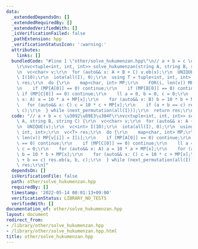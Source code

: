 ```yaml
---
data:
  _extendedDependsOn: []
  _extendedRequiredBy: []
  _extendedVerifiedWith: []
  _isVerificationFailed: false
  _pathExtension: hpp
  _verificationStatusIcon: ':warning:'
  attributes:
    links: []
  bundledCode: "#line 1 \"other/solve_hukumenzan.hpp\"\n// a + b = c \u3092\u89E3\u304F\
    \r\nvc<tuple<int, int, int>> solve_hukumenzan(string A, string B, string C) {\r\
    \n  vc<char> v;\r\n  for (auto&& x: A + B + C) v.eb(x);\r\n  UNIQUE(v);\r\n  vc<int>\
    \ I(10);\r\n  iota(all(I), 0);\r\n  using T = tuple<int, int, int>;\r\n  vc<T>\
    \ res;\r\n  do {\r\n    map<char, int> MP;\r\n    FOR(i, len(v)) MP[v[i]] = I[i];\r\
    \n    if (MP[A[0]] == 0) continue;\r\n    if (MP[B[0]] == 0) continue;\r\n   \
    \ if (MP[C[0]] == 0) continue;\r\n    ll a = 0, b = 0, c = 0;\r\n    for (auto&&\
    \ x: A) a = 10 * a + MP[x];\r\n    for (auto&& x: B) b = 10 * b + MP[x];\r\n \
    \   for (auto&& x: C) c = 10 * c + MP[x];\r\n    if (a + b == c) res.eb(a, b,\
    \ c);\r\n  } while (next_permutation(all(I)));\r\n  return res;\r\n}\n"
  code: "// a + b = c \u3092\u89E3\u304F\r\nvc<tuple<int, int, int>> solve_hukumenzan(string\
    \ A, string B, string C) {\r\n  vc<char> v;\r\n  for (auto&& x: A + B + C) v.eb(x);\r\
    \n  UNIQUE(v);\r\n  vc<int> I(10);\r\n  iota(all(I), 0);\r\n  using T = tuple<int,\
    \ int, int>;\r\n  vc<T> res;\r\n  do {\r\n    map<char, int> MP;\r\n    FOR(i,\
    \ len(v)) MP[v[i]] = I[i];\r\n    if (MP[A[0]] == 0) continue;\r\n    if (MP[B[0]]\
    \ == 0) continue;\r\n    if (MP[C[0]] == 0) continue;\r\n    ll a = 0, b = 0,\
    \ c = 0;\r\n    for (auto&& x: A) a = 10 * a + MP[x];\r\n    for (auto&& x: B)\
    \ b = 10 * b + MP[x];\r\n    for (auto&& x: C) c = 10 * c + MP[x];\r\n    if (a\
    \ + b == c) res.eb(a, b, c);\r\n  } while (next_permutation(all(I)));\r\n  return\
    \ res;\r\n}"
  dependsOn: []
  isVerificationFile: false
  path: other/solve_hukumenzan.hpp
  requiredBy: []
  timestamp: '2022-05-14 00:01:13+09:00'
  verificationStatus: LIBRARY_NO_TESTS
  verifiedWith: []
documentation_of: other/solve_hukumenzan.hpp
layout: document
redirect_from:
- /library/other/solve_hukumenzan.hpp
- /library/other/solve_hukumenzan.hpp.html
title: other/solve_hukumenzan.hpp
---
```

